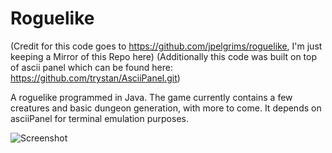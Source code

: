 # Roguelike
(Credit for this code goes to https://github.com/jpelgrims/roguelike, I'm just keeping a Mirror of this Repo here)
(Additionally this code was built on top of ascii panel which can be found here: https://github.com/trystan/AsciiPanel.git)

A roguelike programmed in Java. The game currently contains a few creatures and basic dungeon generation, with more to come. It depends on asciiPanel for terminal emulation purposes.


![Screenshot](https://jellepelgrims.com/img/workshop_gamedev_part4.png)

